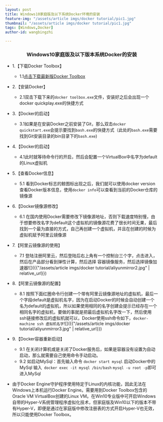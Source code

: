 ```yaml
---
layout: post
title: Windows10家庭版及以下系统Docker环境的安装
feature-img: "/assets/article imgs/docker tutorial/pic1.jpg"
thumbnail: "/assets/article imgs/docker tutorial/pic1.jpg"
tags: [Windows,Docker]
author-id: wangbingzhi

---
```


### <center>Windows10家庭版及以下版本系统Docker的安装</center>

- 1.【下载Docker Toolbox】 
  - 1.1[点击下载最新版Docker Toolbox](<https://github.com/docker/toolbox/releases>)

- 2.【安装Docker】
  - 2.1双击下载下来的```docker toolbox.exe```文件，安装好之后会出现一个docker quickplay.exe的快捷方式

- 3.【Docker的启动】
  - 3.1如果是在安装Docker之前安装了Git，那么双击```docker quickstart.exe```会提示要找到```bash.exe```的快捷方式（此处的```bash.exe```需要找到Git安装目录的bin目录下的```bash.exe```)

- 4.【Docker的启动】
  - 4.1此时就等待命令行的开启，然后会配置一个VirtualBox中名字为default的Linux虚拟机

- 5.【查看Docker信息】
  - 5.1 看到Docker标志的鲸图标出现之后，我们就可以使用docker version查看Docker版本信息，使用```docker info```可以查看到当前的Docker仓库的镜像源

- 6.【Docker镜像源修改】
  - 6.1 在国内使用Docker需要修改下镜像源地址，否则下载速度特别慢，由于想要修改名字为default这个虚拟机的镜像源花费了很长时间无果，最后找到一个最为直接的方式，自己再创建一个虚拟机，并且在创建的时候为虚拟机赋予阿里云镜像源

- 7.【阿里云镜像源的使用】
  - 7.1 登陆注册阿里云，然后登陆后右上角有一个控制台三个字，点击进入，然后在产品部分看到弹性计算，然后选择 容器镜像服务，然后选择镜像加速器![]({{"/assets/article imgs/docker tutorial/aliyunmirror2.jpg" | relative_url}})

- 8.【阿里云镜像源的配置】
  - 8.1 按照下面红圈命令行创建一个带有阿里云镜像源地址的虚拟机，最后一个字段default是虚拟机名字，因为在启动Docker的时候会自动创建一个名为default的虚拟机，所以如果使用相同的名字创建会提示已经存在一个相同名字的虚拟机，要做的事就是把最后虚拟机名字改一下，然后使用ssh链接修改后的虚拟机就可以，Docker使用ssh命令如下，```docker-machine ssh 虚拟机名字```![]({{"/assets/article imgs/docker tutorial/aliyunmirror3.jpg" | relative_url}})

- 9.【Docker容器重新启动】
  - 9.1 在关闭计算机或是关闭了Docker服务后，如果是容器没有设置为自动启动，那么就需要自己使用命令手动启动。
  - 9.2 如启动MySql：首先输入命令 ```docker start mysql``` 启动Docker中的MySql  输入``` docker exec -it mysql /bin/bash```  ``` mysql -u root -p ```即可进入MySql

- 由于Docker Engine守护程序使用特定于Linux的内核功能，因此无法在Windows上本机运行Docker Engine。需要用到Docker Toolbox包含的Oracle VM VirtualBox创建的Linux VM。在Win10专业版中可开启Windows自带的Hyper-V系统管理程序虚拟化技术，但家庭版及Win10以下的版本不带有Hyper-V，即便是通过在家庭版中修改注册表的方式开启Hyper-V也无效，所以只能使用Docker Toolbox。